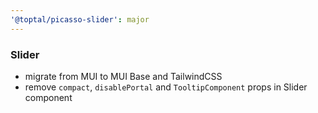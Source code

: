 ```yaml
---
'@toptal/picasso-slider': major
---
```


### Slider

- migrate from MUI to MUI Base and TailwindCSS
- remove `compact`, `disablePortal` and `TooltipComponent` props in Slider component
